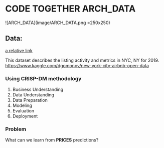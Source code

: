 # CODE TOGETHER ARCH_DATA
![ARCH_DATA](image/ARCH_DATA.png =250x250)

## Data:
[a relative link](/data/AB_NYC_2019.csv)

This dataset describes the listing activity and metrics in NYC, NY for 2019.
https://www.kaggle.com/dgomonov/new-york-city-airbnb-open-data

### Using CRISP-DM methodology
1) Business Understanding
2) Data Understanding
3) Data Preparation
4) Modeling
5) Evaluation
6) Deployment

### Problem
What can we learn from __PRICES__ predictions?

